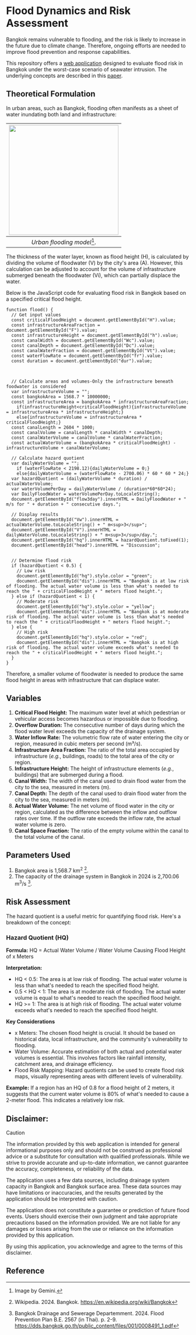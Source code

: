 # Flood Dynamics and Risk Assessment
Bangkok remains vulnerable to flooding, and the risk is likely to increase in the future due to climate change. Therefore, ongoing efforts are needed to improve flood prevention and response capabilities. 
 
This repository offers a [web application](https://kietpawpan.github.io/flood/flood.html) designed to evaluate flood risk in Bangkok under the worst-case scenario of seawater intrusion. The underlying concepts are described in this [paper](https://kietpawpan.github.io/flood/floodRisk.pdf).

## Theoretical Formulation
In urban areas, such as Bangkok, flooding often manifests as a sheet of water inundating both land and infrastructure:         

|<img src="https://kietpawpan.github.io/flood/flood.jpg" width="300" height="300">
|:--:| 
| *Urban flooding model*[^1]. |

The thickness of the water layer, known as flood height (H), is calculated by dividing the volume of floodwater (V) by the city's area (A). However, this calculation can be adjusted to account for the volume of infrastructure submerged beneath the floodwater (Vi), which can partially displace the water.

Below is the JavaScript code for evaluating flood risk in Bangkok based on a specified critical flood height.

```
function flood() {
  // Get input values
  const criticalFloodHeight = document.getElementById("H").value;
  const infrastructureAreaFraction = document.getElementById("F").value;
  const infrastructureHeight = document.getElementById("h").value;
  const canalWidth = document.getElementById("Wc").value;
  const canalDepth = document.getElementById("Dc").value;
  const canalWaterFraction = document.getElementById("Vt").value;
  const waterFlowRate = document.getElementById("fr").value;
  const duration = document.getElementById("dur").value;



  // Calculate areas and volumes-Only the infrastructure beneath foodwater is considered
  var infrastructureVolume = "";
  const bangkokArea = 1568.7 * 10000000;
  const infrastructureArea = bangkokArea * infrastructureAreaFraction;
    if(infrastructureHeight<criticalFloodHeight){infrastructureVolume = infrastructureArea * infrastructureHeight;}
    else{infrastructureVolume = infrastructureArea * criticalFloodHeight;}
  const canalLength = 2604 * 1000;
  const canalVolume = canalLength * canalWidth * canalDepth;
  const canalWaterVolume = canalVolume * canalWaterFraction;
  const actualWaterVolume = (bangkokArea * criticalFloodHeight) - infrastructureVolume + canalWaterVolume;

  // Calculate hazard quotient
  var dailyWaterVolume = "";
    if (waterFlowRate < 2198.12){dailyWaterVolume = 0;}
    else{dailyWaterVolume = (waterFlowRate - 2700.06) * 60 * 60 * 24;}
  var hazardQuotient = (dailyWaterVolume * duration) / actualWaterVolume;
  var waterVolumePerDay = dailyWaterVolume / (duration*60*60*24);
  var DailyFloodWater = waterVolumePerDay.toLocaleString();
  document.getElementById("flow3day").innerHTML = DailyFloodWater + " m/s for " + duration + " consecutive days.";

  // Display results
  document.getElementById("Vw").innerHTML = actualWaterVolume.toLocaleString() + " m<sup>3</sup>";
  document.getElementById("V").innerHTML = dailyWaterVolume.toLocaleString() + " m<sup>3</sup>/day.";
  document.getElementById("hq").innerHTML = hazardQuotient.toFixed(1);
  document.getElementById("head").innerHTML = "Discussion";


  // Determine flood risk
  if (hazardQuotient < 0.5) {
    // Low risk
    document.getElementById("hq").style.color = "green";
    document.getElementById("dis").innerHTML = "Bangkok is at low risk of flooding. The actual water volume is less than what's needed to reach the " + criticalFloodHeight + " meters flood height.";
  } else if (hazardQuotient < 1) {
    // Moderate risk
    document.getElementById("hq").style.color = "yellow";
    document.getElementById("dis").innerHTML = "Bangkok is at moderate risk of flooding. The actual water volume is less than what's needed to reach the " + criticalFloodHeight + " meters flood height.";
  } else {
    // High risk
    document.getElementById("hq").style.color = "red";
    document.getElementById("dis").innerHTML = "Bangkok is at high risk of flooding. The actual water volume exceeds what's needed to reach the " + criticalFloodHeight + " meters flood height.";
  }
}

```
Therefore, a smaller volume of floodwater is needed to produce the same flood height in areas with infrastructure that can displace water.
## Variables

1. __Critical Flood Height:__ The maximum water level at which pedestrian or vehicular access becomes hazardous or impossible due to flooding.
2. __Overflow Duration:__ The consecutive number of days during which the flood water level exceeds the capacity of the drainage system.
3. __Water Inflow Rate:__ The volumetric flow rate of water entering the city or region, measured in cubic meters per second (m³/s).
4. __Infrastructure Area Fraction:__ The ratio of the total area occupied by infrastructure (<i>e.g.</i>, buildings, roads) to the total area of the city or region.
5. __Infrastructure Height:__ The height of infrastructure elements (<i>e.g.</i>, buildings) that are submerged during a flood.
6. __Canal Width:__ The width of the canal used to drain flood water from the city to the sea, measured in meters (m).
7. __Canal Depth:__ The depth of the canal used to drain flood water from the city to the sea, measured in meters (m).
8. __Actual Water Volume:__ The net volume of flood water in the city or region, calculated as the difference between the inflow and outflow rates over time. If the outflow rate exceeds the inflow rate, the actual water volume is zero.
9. __Canal Space Fraction:__ The ratio of the empty volume within the canal to the total volume of the canal.

## Parameters Used
1. Bangkok area is 1,568.7 km<sup>2</sup> [^2].
2. The capacity of the drainage system in Bangkok in 2024 is 2,700.06 m<sup>3</sup>/s [^3].
   
## Risk Assessment
The hazard quotient is a useful metric for quantifying flood risk. Here's a breakdown of the concept:

### Hazard Quotient (HQ)
__Formula:__ HQ = Actual Water Volume / Water Volume Causing Flood Height of x Meters

__Interpretation:__
- HQ < 0.5: The area is at low risk of flooding. The actual water volume is less than what's needed to reach the specified flood height.
- 0.5 < HQ < 1: The area is at moderate risk of flooding. The actual water volume is equal to what's needed to reach the specified flood height.
- HQ >= 1: The area is at high risk of flooding. The actual water volume exceeds what's needed to reach the specified flood height.

__Key Considerations__
- x Meters: The chosen flood height is crucial. It should be based on historical data, local infrastructure, and the community's vulnerability to flooding.
- Water Volume: Accurate estimation of both actual and potential water volumes is essential. This involves factors like rainfall intensity, catchment area, and drainage efficiency.
- Flood Risk Mapping: Hazard quotients can be used to create flood risk maps, visually representing areas with different levels of vulnerability.

__Example:__
If a region has an HQ of 0.8 for a flood height of 2 meters, it suggests that the current water volume is 80% of what's needed to cause a 2-meter flood. This indicates a relatively low risk.

## Disclaimer:
> [!CAUTION]
> The information provided by this web application is intended for general informational purposes only and should not be construed as professional advice or a substitute for consultation with qualified  professionals. While we strive to provide accurate and up-to-date information, we cannot guarantee the accuracy, completeness, or reliability of the data.   
>
> The application uses a few data sources, including drainage system capacity in Bangkok and Bangkok surface area. These data sources may have limitations or inaccuracies, and the results generated by the application should be interpreted with caution.
> 
> The application does not constitute a guarantee or prediction of future flood events. Users should exercise their own judgment and take appropriate precautions based on the information provided. We are not liable for any damages or losses arising from the use or reliance on the information provided by this application.   
>
> By using this application, you acknowledge and agree to the terms of this disclaimer.

## Reference
[^1]: Image by Gemini.
[^2]: Wikipedia. 2024. Bangkok. https://en.wikipedia.org/wiki/Bangkok
[^3]: Bangkok Drainage and Sewerage Departemment. 2024. Flood Prevention Plan B.E. 2567 (in Thai). p. 2-9. https://dds.bangkok.go.th/public_content/files/001/0008491_1.pdf

